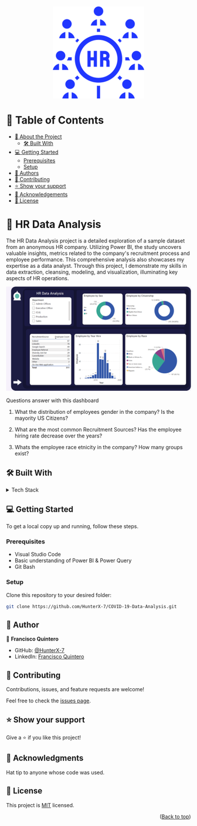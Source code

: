 <a name="readme-top"></a>

<div align="center">

  <img src="./recursos-humanos.png" alt="logo" width="250"  height="auto" />
  <br/>

</div>

<!-- TABLE OF CONTENTS -->

# 📗 Table of Contents

- [📖 About the Project](#about-project)
  - [🛠 Built With](#built-with)
- [💻 Getting Started](#getting-started)
  - [Prerequisites](#prerequisites)
  - [Setup](#setup)
- [👥 Authors](#authors)
- [🤝 Contributing](#contributing)
- [⭐️ Show your support](#support)
- [🙏 Acknowledgements](#acknowledgements)
- [📝 License](#license)

<!-- PROJECT DESCRIPTION -->

# 📖 HR Data Analysis <a name="about-project"></a>

The HR Data Analysis project is a detailed exploration of a sample dataset from an anonymous HR company. Utilizing Power BI, the study uncovers valuable insights, metrics related to the company's recruitment process and employee performance. This comprehensive analysis also showcases my expertise as a data analyst. Through this project, I demonstrate my skills in data extraction, cleansing, modeling, and visualization, illuminating key aspects of HR operations.

<img src="./hr-dashboard.png" alt="Chart" />

</br>

Questions answer with this dashboard

1. What the distribution of employees gender in the company? Is the mayority US Citizens?

2. What are the most common Recruitment Sources? Has the employee hiring rate decrease over the years?

3. Whats the employee race etnicity in the company? How many groups exist?


## 🛠 Built With <a name="built-with"></a>

<details>
  <summary>Tech Stack</summary>
  <ul>
    <li>Power BI</li>
    <li>Power Query</li>
    <li>Microsoft Excel</li>
  </ul>
</details>

<!-- GETTING STARTED -->

## 💻 Getting Started <a name="getting-started"></a>

To get a local copy up and running, follow these steps.

### Prerequisites

- Visual Studio Code
- Basic understanding of Power BI & Power Query
- Git Bash

### Setup

Clone this repository to your desired folder:

```sh
git clone https://github.com/HunterX-7/COVID-19-Data-Analysis.git
```

<!-- AUTHORS -->

## 👥 Author <a name="authors"></a>

👤 **Francisco Quintero**

- GitHub: [@HunterX-7](https://github.com/HunterX-7)
- LinkedIn: [Francisco Quintero](https://www.linkedin.com/in/francisco-asis-quintero-cede%C3%B1o/)

<!-- CONTRIBUTING -->

## 🤝 Contributing <a name="contributing"></a>

Contributions, issues, and feature requests are welcome!

Feel free to check the [issues page](https://github.com/HunterX-7/HR-Data-Analysis/issues).

<!-- SUPPORT -->

## ⭐️ Show your support <a name="support"></a>

Give a ⭐️ if you like this project!

<!-- Acknowledgments -->

## 🙏 Acknowledgments <a name="acknowledgements"></a>

Hat tip to anyone whose code was used.

<!-- LICENSE -->

## 📝 License <a name="license"></a>

This project is [MIT](./LICENSE) licensed.

<p align="right">(<a href="#readme-top">Back to top</a>)</p>
